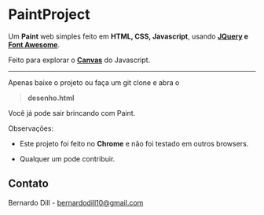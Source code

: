# PaintProject
Um **Paint** web simples feito em **HTML, CSS, Javascript**, usando **[JQuery](https://jquery.com/) e [Font Awesome](https://fontawesome.com/)**.

Feito para explorar o **[Canvas](https://developer.mozilla.org/pt-BR/docs/Web/API/Canvas_API/Tutorial)** do Javascript.

---
Apenas baixe o projeto ou faça um git clone e abra o
> **desenho.html**

Você já pode sair brincando com Paint. 




Observações:
* Este projeto foi feito no **Chrome** e não foi testado em outros browsers.
  
* Qualquer um pode contribuir.


## Contato
Bernardo Dill - bernardodill10@gmail.com

